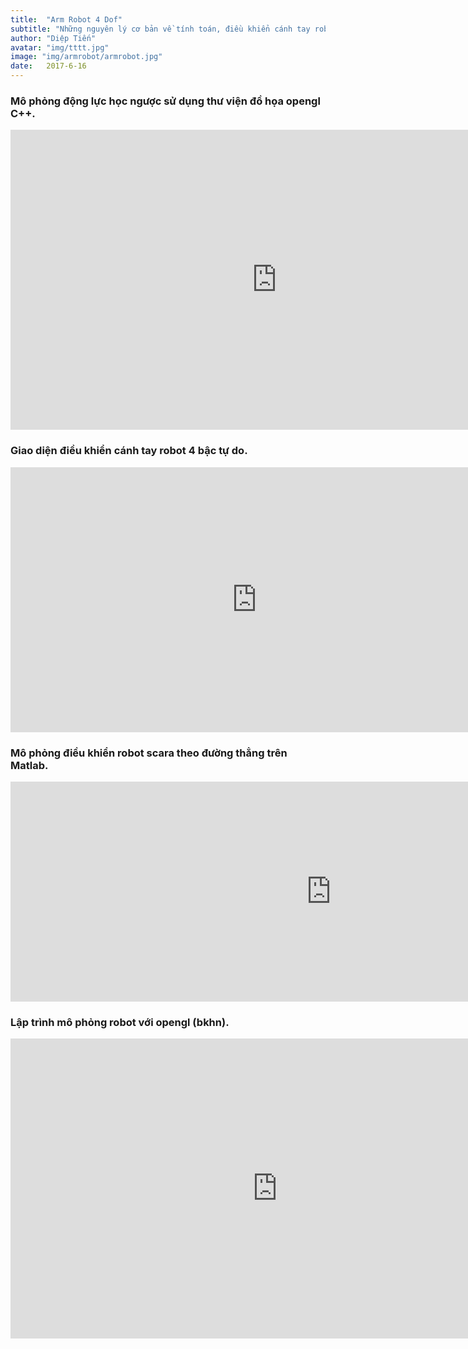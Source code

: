 ```yaml
---
title:  "Arm Robot 4 Dof"
subtitle: "Những nguyên lý cơ bản về tính toán, điều khiển cánh tay robot"
author: "Diệp Tiến"
avatar: "img/tttt.jpg"
image: "img/armrobot/armrobot.jpg"
date:   2017-6-16
---
```


### Mô phỏng động lực học ngược sử dụng thư viện đồ họa opengl C++.

<iframe width="852" height="480" src="https://www.youtube.com/embed/eqLEgPc5Xhc" frameborder="0" allow="accelerometer; autoplay; encrypted-media; gyroscope; picture-in-picture" allowfullscreen></iframe>

### Giao diện điều khiển cánh tay robot 4 bậc tự do.

<iframe width="787" height="424" src="https://www.youtube.com/embed/r6yagQvViCE" frameborder="0" allow="accelerometer; autoplay; encrypted-media; gyroscope; picture-in-picture" allowfullscreen></iframe>

### Mô phỏng điều khiển robot scara theo đường thẳng trên Matlab.

<iframe width="1025" height="352" src="https://www.youtube.com/embed/pMVMyhMralE" frameborder="0" allow="accelerometer; autoplay; encrypted-media; gyroscope; picture-in-picture" allowfullscreen></iframe>

### Lập trình mô phỏng robot với opengl (bkhn).

<iframe width="853" height="480" src="https://www.youtube.com/embed/ix3X2MhL4rc" frameborder="0" allow="accelerometer; autoplay; encrypted-media; gyroscope; picture-in-picture" allowfullscreen></iframe>


